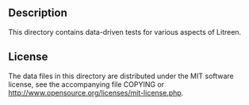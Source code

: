 Description
------------

This directory contains data-driven tests for various aspects of Litreen.

License
--------

The data files in this directory are distributed under the MIT software
license, see the accompanying file COPYING or
http://www.opensource.org/licenses/mit-license.php.

